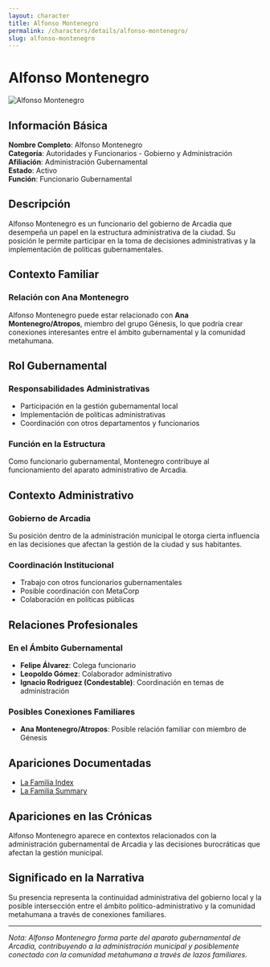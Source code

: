 ```yaml
---
layout: character
title: Alfonso Montenegro
permalink: /characters/details/alfonso-montenegro/
slug: alfonso-montenegro
---
```


# Alfonso Montenegro

<div class="character-photo">
  <img src="{{ site.baseurl }}/assets/img/characters/Alfonso Montenegro.png" alt="Alfonso Montenegro" />
</div>

## Información Básica

**Nombre Completo**: Alfonso Montenegro  
**Categoría**: Autoridades y Funcionarios - Gobierno y Administración  
**Afiliación**: Administración Gubernamental  
**Estado**: Activo  
**Función**: Funcionario Gubernamental

## Descripción

Alfonso Montenegro es un funcionario del gobierno de Arcadia que desempeña un papel en la estructura administrativa de la ciudad. Su posición le permite participar en la toma de decisiones administrativas y la implementación de políticas gubernamentales.

## Contexto Familiar

### Relación con Ana Montenegro
Alfonso Montenegro puede estar relacionado con **Ana Montenegro/Atropos**, miembro del grupo Génesis, lo que podría crear conexiones interesantes entre el ámbito gubernamental y la comunidad metahumana.

## Rol Gubernamental

### Responsabilidades Administrativas
- Participación en la gestión gubernamental local
- Implementación de políticas administrativas
- Coordinación con otros departamentos y funcionarios

### Función en la Estructura
Como funcionario gubernamental, Montenegro contribuye al funcionamiento del aparato administrativo de Arcadia.

## Contexto Administrativo

### Gobierno de Arcadia
Su posición dentro de la administración municipal le otorga cierta influencia en las decisiones que afectan la gestión de la ciudad y sus habitantes.

### Coordinación Institucional
- Trabajo con otros funcionarios gubernamentales
- Posible coordinación con MetaCorp
- Colaboración en políticas públicas

## Relaciones Profesionales

### En el Ámbito Gubernamental
- **Felipe Álvarez**: Colega funcionario
- **Leopoldo Gómez**: Colaborador administrativo
- **Ignacio Rodriguez (Condestable)**: Coordinación en temas de administración

### Posibles Conexiones Familiares
- **Ana Montenegro/Atropos**: Posible relación familiar con miembro de Génesis

## Apariciones Documentadas
- [La Familia Index](../../campaigns/la-familia/index.md)
- [La Familia Summary](../../campaigns/la-familia/summary/summary.md)

## Apariciones en las Crónicas

Alfonso Montenegro aparece en contextos relacionados con la administración gubernamental de Arcadia y las decisiones burocráticas que afectan la gestión municipal.

## Significado en la Narrativa

Su presencia representa la continuidad administrativa del gobierno local y la posible intersección entre el ámbito político-administrativo y la comunidad metahumana a través de conexiones familiares.

---

*Nota: Alfonso Montenegro forma parte del aparato gubernamental de Arcadia, contribuyendo a la administración municipal y posiblemente conectado con la comunidad metahumana a través de lazos familiares.*